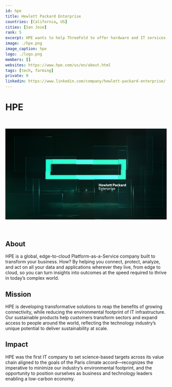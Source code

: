 ```yaml
---
id: hpe
title: Hewlett Packard Enterprise
countries: [California, US]
cities: [San Jose]
rank: 5
excerpt: HPE wants to help ThreeFold to offer hardware and IT services to the community.
image: ./hpe.png
image_caption: hpe
logo: ./logo.png
members: []
websites: https://www.hpe.com/us/en/about.html
tags: [tech, farming]
private: 0
linkedin: https://www.linkedin.com/company/hewlett-packard-enterprise/
---
```



# HPE

<br/>

![hpe](./hpe2.jpg)

<br/>

## About

HPE is a global, edge-to-cloud Platform-as-a-Service company built to transform your business. How? By helping you connect, protect, analyze, and act on all your data and applications wherever they live, from edge to cloud, so you can turn insights into outcomes at the speed required to thrive in today’s complex world.

## Mission
HPE is developing transformative solutions to reap the benefits of growing connectivity, while reducing the environmental footprint of IT infrastructure. Our sustainable products help customers transform sectors and expand access to people around the world, reflecting the technology industry’s unique potential to deliver sustainability at scale.

## Impact
HPE was the first IT company to set science-based targets across its value chain aligned to the goals of the Paris climate accord—recognizes the imperative to minimize our industry’s environmental footprint, and the opportunity to position ourselves as business and technology leaders enabling a low-carbon economy.


